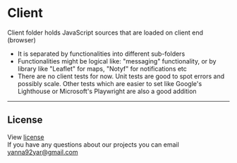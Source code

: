 # Client

Client folder holds JavaScript sources that are loaded on client end (browser)
- It is separated by functionalities into different sub-folders
- Functionalities might be logical like: "messaging" functionality, or by library like "Leaflet" for maps, "Notyf" for notifications etc
- There are no client tests for now. Unit tests are good to spot errors and possibly scale. Other tests which are easier to set like Google's Lighthouse or Microsoft's Playwright are also a good addition

---

## License
  View [license](/LICENSE)  
  If
 you have any questions about our projects you can email [yanna92yar@gmail.com](mailto:yanna92yar@gmail.com)



